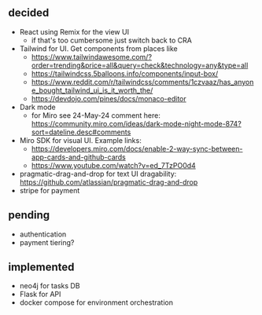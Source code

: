 ## decided

- React using Remix for the view UI
  - if that's too cumbersome just switch back to CRA
- Tailwind for UI.  Get components from places like
  - https://www.tailwindawesome.com/?order=trending&price=all&query=check&technology=any&type=all
  - https://tailwindcss.5balloons.info/components/input-box/
  - https://www.reddit.com/r/tailwindcss/comments/1czvaaz/has_anyone_bought_tailwind_ui_is_it_worth_the/
  - https://devdojo.com/pines/docs/monaco-editor
- Dark mode
  - for Miro see 24-May-24 comment here: https://community.miro.com/ideas/dark-mode-night-mode-874?sort=dateline.desc#comments
- Miro SDK for visual UI.  Example links:
  - https://developers.miro.com/docs/enable-2-way-sync-between-app-cards-and-github-cards
  - https://www.youtube.com/watch?v=ed_7TzPO0d4
- pragmatic-drag-and-drop for text UI dragability: https://github.com/atlassian/pragmatic-drag-and-drop
- stripe for payment

## pending

- authentication
- payment tiering?

## implemented

- neo4j for tasks DB
- Flask for API
- docker compose for environment orchestration
